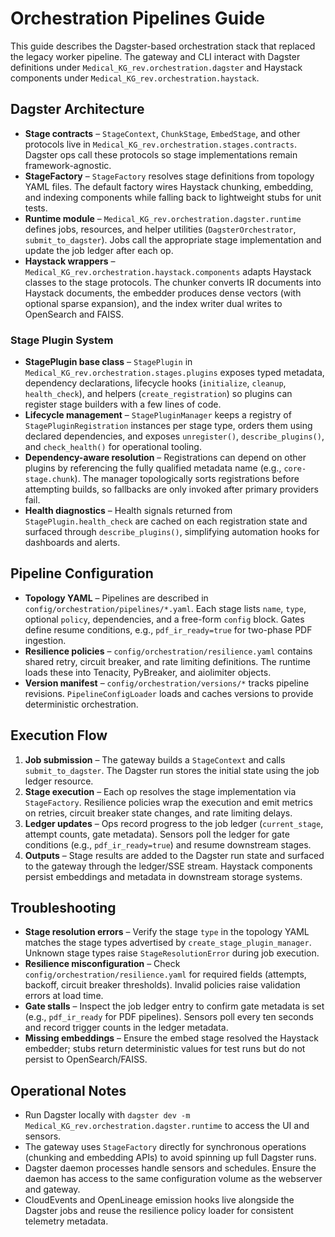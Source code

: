 # Orchestration Pipelines Guide

This guide describes the Dagster-based orchestration stack that replaced the
legacy worker pipeline. The gateway and CLI interact with Dagster definitions
under `Medical_KG_rev.orchestration.dagster` and Haystack components under
`Medical_KG_rev.orchestration.haystack`.

## Dagster Architecture

- **Stage contracts** – `StageContext`, `ChunkStage`, `EmbedStage`, and other
  protocols live in `Medical_KG_rev.orchestration.stages.contracts`. Dagster ops
  call these protocols so stage implementations remain framework-agnostic.
- **StageFactory** – `StageFactory` resolves stage definitions from topology
  YAML files. The default factory wires Haystack chunking, embedding, and
  indexing components while falling back to lightweight stubs for unit tests.
- **Runtime module** – `Medical_KG_rev.orchestration.dagster.runtime` defines
  jobs, resources, and helper utilities (`DagsterOrchestrator`,
  `submit_to_dagster`). Jobs call the appropriate stage implementation and
  update the job ledger after each op.
- **Haystack wrappers** – `Medical_KG_rev.orchestration.haystack.components`
  adapts Haystack classes to the stage protocols. The chunker converts IR
  documents into Haystack documents, the embedder produces dense vectors (with
  optional sparse expansion), and the index writer dual writes to OpenSearch and
  FAISS.

### Stage Plugin System

- **StagePlugin base class** – `StagePlugin` in
  `Medical_KG_rev.orchestration.stages.plugins` exposes typed metadata,
  dependency declarations, lifecycle hooks (`initialize`, `cleanup`,
  `health_check`), and helpers (`create_registration`) so plugins can register
  stage builders with a few lines of code.
- **Lifecycle management** – `StagePluginManager` keeps a registry of
  `StagePluginRegistration` instances per stage type, orders them using declared
  dependencies, and exposes `unregister()`, `describe_plugins()`, and
  `check_health()` for operational tooling.
- **Dependency-aware resolution** – Registrations can depend on other plugins by
  referencing the fully qualified metadata name (e.g., `core-stage.chunk`). The
  manager topologically sorts registrations before attempting builds, so
  fallbacks are only invoked after primary providers fail.
- **Health diagnostics** – Health signals returned from `StagePlugin.health_check`
  are cached on each registration state and surfaced through
  `describe_plugins()`, simplifying automation hooks for dashboards and alerts.

## Pipeline Configuration

- **Topology YAML** – Pipelines are described in
  `config/orchestration/pipelines/*.yaml`. Each stage lists `name`, `type`,
  optional `policy`, dependencies, and a free-form `config` block. Gates define
  resume conditions, e.g., `pdf_ir_ready=true` for two-phase PDF ingestion.
- **Resilience policies** – `config/orchestration/resilience.yaml` contains
  shared retry, circuit breaker, and rate limiting definitions. The runtime
  loads these into Tenacity, PyBreaker, and aiolimiter objects.
- **Version manifest** – `config/orchestration/versions/*` tracks pipeline
  revisions. `PipelineConfigLoader` loads and caches versions to provide
  deterministic orchestration.

## Execution Flow

1. **Job submission** – The gateway builds a `StageContext` and calls
   `submit_to_dagster`. The Dagster run stores the initial state using the job
   ledger resource.
2. **Stage execution** – Each op resolves the stage implementation via
   `StageFactory`. Resilience policies wrap the execution and emit metrics on
   retries, circuit breaker state changes, and rate limiting delays.
3. **Ledger updates** – Ops record progress to the job ledger (`current_stage`,
   attempt counts, gate metadata). Sensors poll the ledger for gate conditions
   (e.g., `pdf_ir_ready=true`) and resume downstream stages.
4. **Outputs** – Stage results are added to the Dagster run state and surfaced
   to the gateway through the ledger/SSE stream. Haystack components persist
   embeddings and metadata in downstream storage systems.

## Troubleshooting

- **Stage resolution errors** – Verify the stage `type` in the topology YAML
  matches the stage types advertised by `create_stage_plugin_manager`. Unknown stage
  types raise `StageResolutionError` during job execution.
- **Resilience misconfiguration** – Check `config/orchestration/resilience.yaml`
  for required fields (attempts, backoff, circuit breaker thresholds). Invalid
  policies raise validation errors at load time.
- **Gate stalls** – Inspect the job ledger entry to confirm gate metadata is
  set (e.g., `pdf_ir_ready` for PDF pipelines). Sensors poll every ten seconds
  and record trigger counts in the ledger metadata.
- **Missing embeddings** – Ensure the embed stage resolved the Haystack
  embedder; stubs return deterministic values for test runs but do not persist
  to OpenSearch/FAISS.

## Operational Notes

- Run Dagster locally with
  `dagster dev -m Medical_KG_rev.orchestration.dagster.runtime` to access the UI
  and sensors.
- The gateway uses `StageFactory` directly for synchronous operations (chunking
  and embedding APIs) to avoid spinning up full Dagster runs.
- Dagster daemon processes handle sensors and schedules. Ensure the daemon has
  access to the same configuration volume as the webserver and gateway.
- CloudEvents and OpenLineage emission hooks live alongside the Dagster jobs
  and reuse the resilience policy loader for consistent telemetry metadata.

